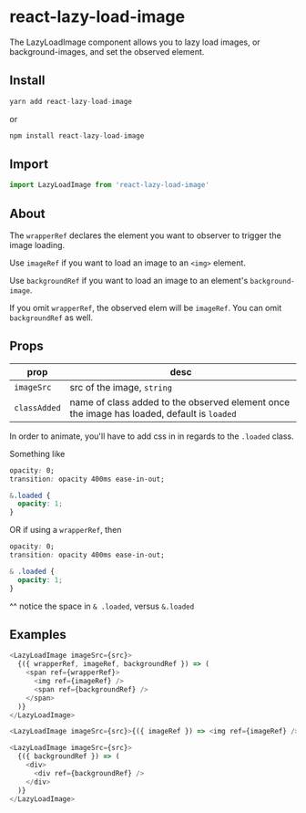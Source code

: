 # react-lazy-load-image

The LazyLoadImage component allows you to lazy load images, or background-images, and set the observed element.

## Install

```js
yarn add react-lazy-load-image
```

or

```js
npm install react-lazy-load-image
```

## Import

```js
import LazyLoadImage from 'react-lazy-load-image'
```

## About

The `wrapperRef` declares the element you want to observer to trigger the image loading.

Use `imageRef` if you want to load an image to an `<img>` element.

Use `backgroundRef` if you want to load an image to an element's `background-image`.

If you omit `wrapperRef`, the observed elem will be `imageRef`. You can omit `backgroundRef` as well.

## Props

| prop                    | desc                                                                                       |
| ----------------------- | ------------------------------------------------------------------------------------------ |
| <code>imageSrc</code>   | src of the image, `string`                                                                 |
| <code>classAdded</code> | name of class added to the observed element once the image has loaded, default is `loaded` |

In order to animate, you'll have to add css in in regards to the `.loaded` class.

Something like

```css
opacity: 0;
transition: opacity 400ms ease-in-out;

&.loaded {
  opacity: 1;
}
```

OR if using a `wrapperRef`, then

```css
opacity: 0;
transition: opacity 400ms ease-in-out;

& .loaded {
  opacity: 1;
}
```

^^ notice the space in `& .loaded`, versus `&.loaded`

## Examples

```js
<LazyLoadImage imageSrc={src}>
  {({ wrapperRef, imageRef, backgroundRef }) => (
    <span ref={wrapperRef}>
      <img ref={imageRef} />
      <span ref={backgroundRef} />
    </span>
  )}
</LazyLoadImage>
```

```js
<LazyLoadImage imageSrc={src}>{({ imageRef }) => <img ref={imageRef} />}</LazyLoadImage>
```

```js
<LazyLoadImage imageSrc={src}>
  {({ backgroundRef }) => (
    <div>
      <div ref={backgroundRef} />
    </div>
  )}
</LazyLoadImage>
```
